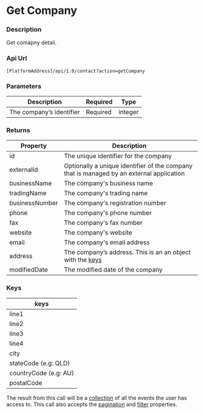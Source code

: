 # Get Company

### Description

Get comapny detail.

### Api Url

`[PlatformAddress]/api/1.0/contact?action=getCompany`

### Parameters

| Description | Required | Type |
| --- | --- | --- |
| The company’s identifier | Required | integer |

### Returns

| Property | Description |
|----------------|------------------------------------------------------------------------------------------|
| id             | The unique identifier for the company                                                    |
| externalId     | Optionally a unique identifier of the company that is managed by an external application |
| businessName   | The company's business name                                                              |
| tradingName    | The company's trading name                                                               |
| businessNumber | The company's registration number                                                        |
| phone          | The company's phone number                                                               |
| fax            | The company's fax number                                                                 |
| website        | The company's website                                                                    |
| email          | The company's email address                                                              |
| address        | The company’s address. This is an an object with the [keys](get-company.md#keys)         |
| modifiedDate   | The modified date of the company                                                         |

### Keys

| keys |
|------|
| line1 |  
| line2 | 
| line3 | 
| line4 | 
| city | 
| stateCode (e.g: QLD) | 
| countryCode (e.g: AU) | 
| postalCode | 

The result from this call will be a [collection](../interpreting-the-response/collections.md) of all the events the user has access to. This call also accepts the [pagination](../interpreting-the-response/pagination.md) and [filter](../interpreting-the-response/filtering.md) properties.

